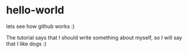 # hello-world
lets see how github works :)

The tutorial says that I should write something about myself, so I will say that I like dogs :)
